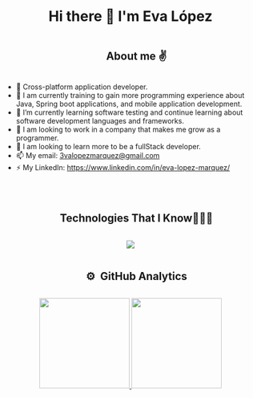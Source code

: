 <div align="center">
<h1 align="center"> Hi there 👋 I'm Eva López </h1>
</div>

<!--- About me -->
<div id="user-content-toc">
  <ul align="center">
    <summary><h2 style="display: inline-block">About me ✌️</h2></summary>
  </ul>
</div>

- 📲 Cross-platform application developer.
- 🔭 I am currently training to gain more programming experience about Java, Spring boot applications, and mobile application development. 
- 🌱 I’m currently learning software testing and continue learning about software development languages and frameworks.
- 👯 I am looking to work in a company that makes me grow as a programmer.
- 🤔 I am looking to learn more to be a fullStack developer.
- 📫 My email: 3valopezmarquez@gmail.com 
- ⚡ My LinkedIn: https://www.linkedin.com/in/eva-lopez-marquez/
<br>

<!--h1 without bottom border-->
<div id="user-content-toc">
  <ul align="center">
    <summary><h2 style="display: inline-block">Technologies That I Know👨🏻‍💻</h2></summary>
  </ul>
</div>

<!--tech stack icons-->
<p align="center">
  <a href="https://skillicons.dev">
    <img src="https://skillicons.dev/icons?i=androidstudio,js,html,css,selenium,angular,java,cs,swift,kotlin,flutter,firebase,materialui,mongodb,mysql,nodejs,py,php,django,laravel,maven,git,github,idea,eclipse,unity,visualstudio,vscode&perline=10" />
  </a>
</p>

<div id="user-content-toc">
  <ul align="center">
    <summary><h2 style="display: inline-block">⚙️ &nbsp;GitHub Analytics</h2></summary>
  </ul>
</div>


<p align="center">
<a href="https://github.com/EvaYuju">
  <img height="180em" src="https://github-readme-stats-eight-theta.vercel.app/api?username=EvaYuju&show_icons=true&theme=algolia&include_all_commits=true&count_private=true"/>
  <img height="180em" src="https://github-readme-stats-eight-theta.vercel.app/api/top-langs/?username=EvaYuju&layout=compact&langs_count=8&theme=algolia"/>
</a>
</p>


